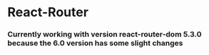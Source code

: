 # React-Router
### Currently working with version react-router-dom 5.3.0 because the 6.0 version has some slight changes
